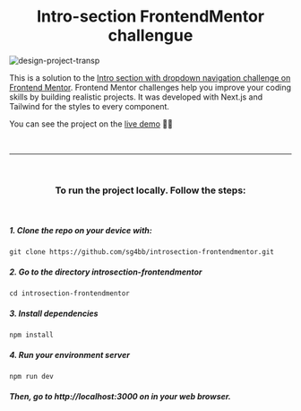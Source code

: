 # <center>Intro-section FrontendMentor challengue</center>

![design-project-transp](https://github.com/sg4bb/introsection-frontendmentor/assets/98561596/71a5ffb9-c1c7-47b9-8831-cfa7e81470b0)

This is a solution to the [Intro section with dropdown navigation challenge on Frontend Mentor](https://www.frontendmentor.io/challenges/intro-section-with-dropdown-navigation-ryaPetHE5). Frontend Mentor challenges help you improve your coding skills by building realistic projects. It was developed with Next.js and Tailwind for the styles to every component.


You can see the project on the [live demo](https://introsection-frontendmentor.vercel.app/) 🐱‍👤

<br>

<hr>

<br>

### <center>To run the project locally. Follow the steps:</center>

<br>

##### 1. Clone the repo on your device with:
```
git clone https://github.com/sg4bb/introsection-frontendmentor.git
```


##### 2. Go to the directory introsection-frontendmentor

```
cd introsection-frontendmentor
```

##### 3. Install dependencies

```
npm install
```

##### 4. Run your environment server

```
npm run dev
```

##### Then, go to http://localhost:3000 on in your web browser.
